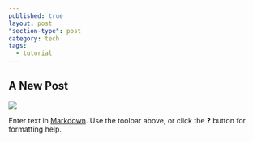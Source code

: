 ```yaml
---
published: true
layout: post
"section-type": post
category: tech
tags: 
  - tutorial
---
```




## A New Post
![](http://i.imgur.com/wrDRQSM.jpg)

Enter text in [Markdown](http://daringfireball.net/projects/markdown/). Use the toolbar above, or click the **?** button for formatting help.
